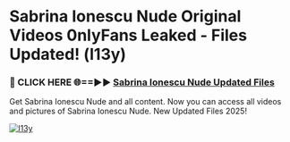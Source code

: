 # Sabrina Ionescu Nude Original Videos 0nlyFans Leaked - Files Updated! (l13y)

<h3>🔴 CLICK HERE 🌐==►► <a href="https://tinyurl.com/52m3yx9h" rel="nofollow">Sabrina Ionescu Nude Updated Files</a></h3>

Get Sabrina Ionescu Nude and all content. Now you can access all videos and pictures of Sabrina Ionescu Nude. New Updated Files 2025!

[![l13y](https://i.imgur.com/TnHtlc8.gif)](https://tinyurl.com/52m3yx9h)
